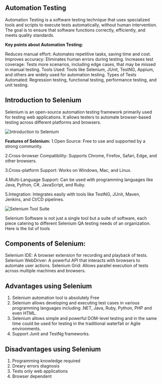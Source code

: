 ## Automation Testing

Automation Testing is a software testing technique that uses specialized tools and scripts to execute tests automatically, without human intervention. The goal is to ensure that software functions correctly, efficiently, and meets quality standards.

**Key points about Automation Testing:**

Reduces manual effort: Automates repetitive tasks, saving time and cost.
Improves accuracy: Eliminates human errors during testing.
Increases test coverage: Tests more scenarios, including edge cases, that may be missed in manual testing.
Tools Used: Tools like Selenium, JUnit, TestNG, Appium, and others are widely used for automation testing.
Types of Tests Automated: Regression testing, functional testing, performance testing, and unit testing.


## Introduction to Selenium

Selenium is an open-source automation testing framework primarily used for testing web applications. It allows testers to automate browser-based testing across different platforms and browsers.

![Introduction to Selenium](https://www.softwaretestinghelp.com/wp-content/qa/uploads/2014/10/Selenium-intro-1-new.jpg)

**Features of Selenium:**
1.Open Source: Free to use and supported by a strong community.

2.Cross-browser Compatibility: Supports Chrome, Firefox, Safari, Edge, and other browsers.

3.Cross-platform Support: Works on Windows, Mac, and Linux.

4.Multi-Language Support: Can be used with programming languages like Java, Python, C#, JavaScript, and Ruby.

5.Integration: Integrates easily with tools like TestNG, JUnit, Maven, Jenkins, and CI/CD pipelines.


![Selenium Tool Suite](https://www.guru99.com/images/SeleniumSuite.png)








Selenium Software is not just a single tool but a suite of software, each piece catering to different Selenium QA testing needs of an organization. Here is the list of tools
## Components of Selenium:
Selenium IDE: A browser extension for recording and playback of tests.
Selenium WebDriver: A powerful API that interacts with browsers to automate user actions.
Selenium Grid: Allows parallel execution of tests across multiple machines and browsers.




## Advantages using Selenium
1. Selenium automation tool is absolutely Free
2. Selenium allows developing and executing test cases
in various programming languages including .NET,
Java, Ruby, Python, PHP and even HTML.
3. Selenium allows simple and powerful DOM-level
testing and in the same time could be used for
testing in the traditional waterfall or Agile
environments.
4. Support Junit and TestNg frameworks.

## Disadvantages using Selenium
1. Programming knowledge required
2. Dreary errors diagnosis
3. Tests only web applications
4. Browser dependent


